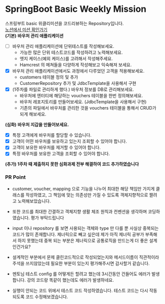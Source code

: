 # SpringBoot Basic Weekly Mission
스프링부트 basic 위클리미션을 코드리뷰하는 Repository입니다.<br>
[노션에서 미션 확인가기](https://www.notion.so/backend-devcourse/Part1-3-38f57acca0dd490db11393701417943a)<br>
**(기본)** **바우처 관리 애플리케이션**

- [ ]  바우처 관리 애플리케이션에 단위테스트를 작성해보세요.
    - 가능한 많은 단위 테스트코드를 작성하려고 노력해보세요.
    - 엣지 케이스(예외 케이스)를 고려해서 작성해주세요.
    - Hamcrest 의 메쳐들을 다양하게 작성해보고 익숙해져 보세요.
- [x]  바우처 관리 애플리케이션에서도 과정에서 다루었던 고객을 적용해보세요.
    - customers 테이블 정의 및 추가
    - CustomerRepository 추가 및 JdbcTemplate을 사용해서 구현
- [x]  (1주차를 파일로 관리하게 했다.) 바우처 정보를 DB로 관리해보세요.
    - 바우처에 엔터티에 해당하는 vouchers 테이블을 한번 정의해보세요.
    - 바우처 레포지토리를 만들어보세요. (JdbcTemplate을 사용해서 구현)
    - 기존의 파일에서 바우처를 관리한 것을 vouchers 테이블을 통해서 CRUD가 되게 해보세요.

**(심화)** **바우처 지갑을 만들어보세요.**

- [x] 특정 고객에게 바우처를 할당할 수 있습니다.
- [x] 고객이 어떤 바우처를 보유하고 있는지 조회할 수 있어야 합니다.
- [x] 고객이 보유한 바우처를 제거할 수 있어야 합니다.
- [x] 특정 바우처를 보유한 고객을 조회할 수 있어야 합니다.

**(추가) 1주차 때 제출하지 못한 심화과제 전부 해결하여 코드 추가하였습니다**

### PR Point
- customer, voucher, mapping 으로 기능을 나누어 최대한 해당 책임만 가지게 클래스를 작성하였고, 그 책임에 맞는 의존성만 가질 수 있도록 객체지향적으로 짤려고 노력해보았습니다.
- 또한 코드를 최대한 간결하고 객체지향 생활 체조 원칙과 컨벤션을 생각하며 코딩하였습니다. 평가 부탁드립니다
- input 이나 repository 를 보면 사용되는 객체와 type 만 다를 뿐 사실상 중복되는 코드가 많이 존재합니다. 제너릭으로 빼고 싶은데 제가 아직 제너릭 공부가 부족해서 하지 못했는데 중복 되는 부분은 제너릭으로 공통로직을 만드는게 더 좋은 설계인건가요?
- 설계적인 부분에서 문제 클린코드적으로 작성되었는지와 메서드이름이 직관적이라 주석을 쓰지않았는데 필요한 부분이 있는지 평가해주시면 감사할거 같습니다.

- 멘토님 테스트 config 를 어떻게든 할려고 했는데 3시간동안 건들어도 에러가 발생합니다. 강의 코드랑 똑같이 했는데도 에러가 발생하네요.
- 실행이 안되는 코드 위에서 테스트 코드 작성하였습니다. 테스트 코드는 다시 작동되도록 코드 수정해보겠습니다.